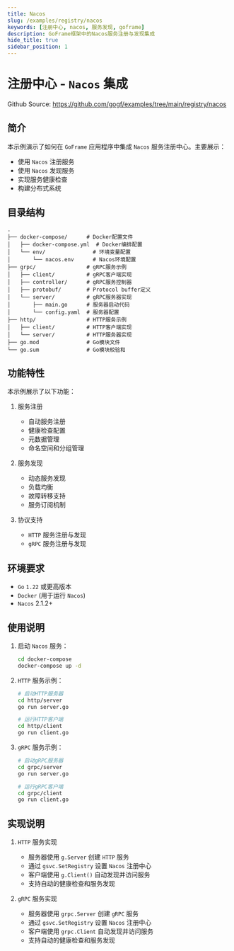 ```yaml
---
title: Nacos
slug: /examples/registry/nacos
keywords: [注册中心, nacos, 服务发现, goframe]
description: GoFrame框架中的Nacos服务注册与发现集成
hide_title: true
sidebar_position: 1
---
```


# 注册中心 - `Nacos` 集成

Github Source: https://github.com/gogf/examples/tree/main/registry/nacos


## 简介

本示例演示了如何在 `GoFrame` 应用程序中集成 `Nacos` 服务注册中心。主要展示：
- 使用 `Nacos` 注册服务
- 使用 `Nacos` 发现服务
- 实现服务健康检查
- 构建分布式系统

## 目录结构

```text
.
├── docker-compose/      # Docker配置文件
│   ├── docker-compose.yml  # Docker编排配置
│   └── env/               # 环境变量配置
│       └── nacos.env      # Nacos环境配置
├── grpc/                # gRPC服务示例
│   ├── client/          # gRPC客户端实现
│   ├── controller/      # gRPC服务控制器
│   ├── protobuf/        # Protocol buffer定义
│   └── server/          # gRPC服务器实现
│       ├── main.go      # 服务器启动代码
│       └── config.yaml  # 服务器配置
├── http/                # HTTP服务示例
│   ├── client/          # HTTP客户端实现
│   └── server/          # HTTP服务器实现
├── go.mod               # Go模块文件
└── go.sum               # Go模块校验和
```

## 功能特性

本示例展示了以下功能：

1. 服务注册
   - 自动服务注册
   - 健康检查配置
   - 元数据管理
   - 命名空间和分组管理

2. 服务发现
   - 动态服务发现
   - 负载均衡
   - 故障转移支持
   - 服务订阅机制

3. 协议支持
   - `HTTP` 服务注册与发现
   - `gRPC` 服务注册与发现

## 环境要求

- `Go` `1.22` 或更高版本
- `Docker` (用于运行 `Nacos`)
- `Nacos` 2.1.2+

## 使用说明

1. 启动 `Nacos` 服务：
   ```bash
   cd docker-compose
   docker-compose up -d
   ```

2. `HTTP` 服务示例：
   ```bash
   # 启动HTTP服务器
   cd http/server
   go run server.go

   # 运行HTTP客户端
   cd http/client
   go run client.go
   ```

3. `gRPC` 服务示例：
   ```bash
   # 启动gRPC服务器
   cd grpc/server
   go run server.go

   # 运行gRPC客户端
   cd grpc/client
   go run client.go
   ```

## 实现说明

1. `HTTP` 服务实现
   - 服务器使用 `g.Server` 创建 `HTTP` 服务
   - 通过 `gsvc.SetRegistry` 设置 `Nacos` 注册中心
   - 客户端使用 `g.Client()` 自动发现并访问服务
   - 支持自动的健康检查和服务发现

2. `gRPC` 服务实现
   - 服务器使用 `grpc.Server` 创建 `gRPC` 服务
   - 通过 `gsvc.SetRegistry` 设置 `Nacos` 注册中心
   - 客户端使用 `grpc.Client` 自动发现并访问服务
   - 支持自动的健康检查和服务发现
